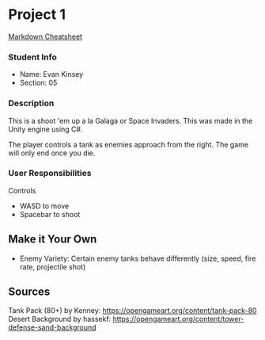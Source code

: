 # Project 1

[Markdown Cheatsheet](https://github.com/adam-p/markdown-here/wiki/Markdown-Here-Cheatsheet)

### Student Info

-   Name: Evan Kinsey
-   Section: 05

### Description

This is a shoot 'em up a la Galaga or Space Invaders. This was made in the Unity engine using C#.

The player controls a tank as enemies approach from the right. The game will only end once you die.

### User Responsibilities

Controls
-   WASD to move
-   Spacebar to shoot

## Make it Your Own

- Enemy Variety: Certain enemy tanks behave differently (size, speed, fire rate, projectile shot)

## Sources

Tank Pack (80+) by Kenney: https://opengameart.org/content/tank-pack-80
Desert Background by hassekf: https://opengameart.org/content/tower-defense-sand-background
